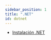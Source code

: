 ```yaml
---
sidebar_position: 1
title: ".NET"
id: dotnet
---
```


- [Instalación .NET](./instalacion-dotnet.md)
